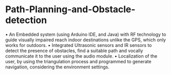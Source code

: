 # Path-Planning-and-Obstacle-detection

• An Embedded system (using Arduino IDE, and Java) with RF technology to guide visually impaired reach indoor destinations unlike the GPS, which only works for outdoors.
• Integrated Ultrasonic sensors and IR sensors to detect the presence of obstacles, find a suitable path and vocally communicate it to the user using the audio module.
• Localization of the user, by using the triangulation process and programmed to generate navigation, considering the environment settings.
